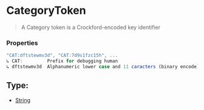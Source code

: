 # CategoryToken
> A Category token is a Crockford-encoded key identifier

### Properties
```js
"CAT:dftstewmv3d", "CAT:7d9s1fzc15h", ...
↳ CAT:         Prefix for debugging human
↳ dftstewmv3d  Alphanumeric lower case and 11 caracters (binary encode)
```

## Type:
+ [String](https://developer.mozilla.org/en-US/docs/Web/JavaScript/Reference/Global_Objects/String)